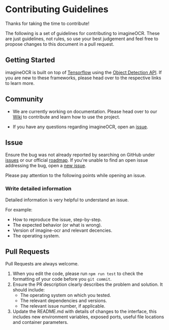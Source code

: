 # Contributing Guidelines

Thanks for taking the time to contribute!

The following is a set of guidelines for contributing to imagineOCR. These are just guidelines, not rules, so use your best judgement and feel free to propose changes to this document in a pull request.

## Getting Started

imagineOCR is built on top of [Tensorflow](http://tensorflow.org) using the [Object Detection API](https://github.com/tensorflow/models). If you are new to these frameworks, please head over to the respective links to learn more.

## Community

* We are currently working on documentation. Please head over to our [Wiki](https://www.notion.so/Wiki-3c27906875224f3c9509deec23a98bb0) to contribute and learn how to use the project.

* If you have any questions regarding imagineOCR, open an [issue](https://github.com/marcoistasy/imagineOCR/issues/new/choose).

## Issue
Ensure the bug was not already reported by searching on GitHub under [issues](https://github.com/marcoistasy/imagine-ocr/issues) or our official [roadmap](https://www.notion.so/39742f2396ae47d9ac848f2df7112ca3?v=48efbd1371a44f42801d0ab4b3075bc3). If you're unable to find an open issue addressing the bug, open a [new issue](https://github.com/marcoistasy/imagineOCR/issues/new/choose).

Please pay attention to the following points while opening an issue.

### Write detailed information
Detailed information is very helpful to understand an issue.

For example:
* How to reproduce the issue, step-by-step.
* The expected behavior (or what is wrong).
* Version of imagine-ocr and relevant decencies.
* The operating system.


## Pull Requests
Pull Requests are always welcome. 

1. When you edit the code, please run `npm run test` to check the formatting of your code before you `git commit`.
2. Ensure the PR description clearly describes the problem and solution. It should include:
   * The operating system on which you tested.
   * The relevant dependencies and versions.
   * The relevant issue number, if applicable.
3. Update the README.md with details of changes to the interface, this includes new environment 
   variables, exposed ports, useful file locations and container parameters.
